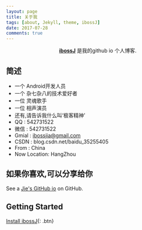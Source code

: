 ```yaml
---
layout: page
title: 关于我
tags: [about, Jekyll, theme, ibossJ]
date: 2017-07-28
comments: true
---
```

    
<center><a href="http://jiezongnewstar.github.io/ibossJ"><b>ibossJ</b></a> 是我的github io 个人博客.</center>

## 简述
* 一个 Android开发人员
* 一个 杂七杂八的技术爱好者
* 一位 灵魂歌手
* 一位 相声演员
* 还有,请告诉我什么叫‘极客精神’
* QQ : 542731522
* 微信 : 542731522
* Gmial : ibossjia@gmail.com
* CSDN : blog.csdn.net/baidu_35255405
* From : China
* Now Location: HangZhou

## 如果你喜欢,可以分享给你

See a [Jie's GitHub io](http://jiezongnewstar.github.io/ibossJ) on GitHub.

## Getting Started
      
[Install ibossJ](https://github.com/jiezongnewstar/ibossJ){: .btn}
